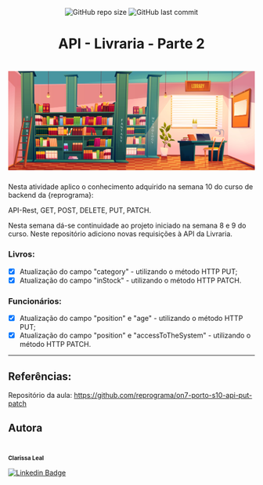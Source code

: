 <p align="center">
  <a> 
    <img alt="GitHub repo size" src="https://img.shields.io/github/repo-size/lealclarissa/exercicio-semana-10">
    <img alt="GitHub last commit" src="https://img.shields.io/github/last-commit/lealclarissa/exercicio-semana-10">
  </a>
</p>

<h1 align="center">API - Livraria - Parte 2</h1>

<h1 align="center">
<a href="https://br.freepik.com/vetores/escola"><img src="./assets/livraria.jpg" alt="Livraria"></a>
</h1>

Nesta atividade aplico o conhecimento adquirido na semana 10 do curso de backend da {reprograma}:

API-Rest, GET, POST, DELETE, PUT, PATCH.

Nesta semana dá-se continuidade ao projeto iniciado na semana 8 e 9 do curso. Neste repositório adiciono novas requisições à API da Livraria. 

### Livros:

- [x] Atualização do campo "category" - utilizando o método HTTP PUT;  
- [x] Atualização do campo "inStock" - utilizando o método HTTP PATCH.  

### Funcionários:

- [x] Atualização do campo "position" e "age" - utilizando o método HTTP PUT;  
- [x] Atualização do campo "position" e "accessToTheSystem" - utilizando o método HTTP PATCH.  

----

## Referências:

Repositório da aula: https://github.com/reprograma/on7-porto-s10-api-put-patch

## Autora

<a>
 <img style="border-radius: 50%;" src="https://avatars2.githubusercontent.com/u/69424163?s=400&u=6c4ceb2494ca08ef4a05454277aee432c6b5644f&v=4" width="100px;" alt=""/>
 <br />
 <sub><b>Clarissa Leal</b></sub>
</a>

[![Linkedin Badge](https://img.shields.io/badge/-Clarissa-blue?style=flat-square&logo=Linkedin&logoColor=white&link=https://www.linkedin.com/in/clarissa-leal/)](https://www.linkedin.com/in/clarissa-leal/)